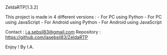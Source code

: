 ZeldaRTP[1.3.2]

This project is made in 4 different versions :
    - For PC using Python
    - For PC using JavaScript
    - For Android using Python
    - For Android using JavaScript

Contact : i.a.sebsil83@gmail.com
Repository : https://github.com/iasebsil83/ZeldaRTP

Enjoy !                                    By I.A.

